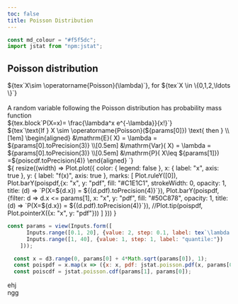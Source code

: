 ```yaml
---
toc: false
title: Poisson Distribution
---
```


<style>

.hero {
  display: flex;
  flex-direction: column;
  align-items: center;
  font-family: var(--sans-serif);
  margin: 4rem 0 8rem;
  text-wrap: balance;
  text-align: center;
}

.hero h1 {
  margin: 2rem 0;
  max-width: none;
  font-size: 14vw;
  font-weight: 900;
  line-height: 1;
  background: linear-gradient(30deg, var(--theme-foreground-focus), currentColor);
  -webkit-background-clip: text;
  -webkit-text-fill-color: transparent;
  background-clip: text;
}

.hero h2 {
  margin: 0;
  max-width: 34em;
  font-size: 20px;
  font-style: initial;
  font-weight: 500;
  line-height: 1.5;
  color: var(--theme-foreground-muted);
}

@media (min-width: 640px) {
  .hero h1 {
    font-size: 90px;
  }
}

</style>

```js
const md_colour = "#f5f5dc";
import jstat from "npm:jstat";
```

## Poisson distribution


<div class="grid grid-cols-2" style="grid-auto-rows: 370px;">
<div class="card">${tex`X\sim \operatorname{Poisson}(\lambda)`}, for ${tex`X \in \{0,1,2,\ldots \}`}
<br><br>
A random variable following the Poisson distribution has probability mass function
<br>
${tex.block`P(X=x)= \frac{\lambda^x e^{-\lambda}}{x!}`}
<br>
${tex`\text{If } X \sim \operatorname{Poisson}(${params[0]}) \text{ then } \\[1em] 
\begin{aligned}
    &\mathrm{E}( X) =  \lambda = ${params[0].toPrecision(3)} \\[0.5em]
    &\mathrm{Var}( X) =  \lambda  = ${params[0].toPrecision(3)} \\[0.5em]
    &\mathrm{P}( X\leq ${params[1]}) =${poiscdf.toPrecision(4)}
\end{aligned}
`}
</div>
  <div class="card">${
    resize((width) => Plot.plot({
    color: { 
      legend: false
    },
    x: {
      label: "x",
      axis: true
    },
    y: {
      label: "f(x)",
      axis: true
    },
    marks: [
      Plot.ruleY([0]),
      Plot.barY(poispdf,{x: "x", y: "pdf", fill: "#C1E1C1", strokeWidth: 0, opacity: 1,
                title: (d) => `P(X=${d.x}) = ${(d.pdf).toPrecision(4)}`}),
      Plot.barY(poispdf, {filter: d => d.x <= params[1], x: "x", y: "pdf", fill: "#50C878", opacity: 1,
                title: (d) => `P(X=${d.x}) = ${(d.pdf).toPrecision(4)}`}),
      //Plot.tip(poispdf, Plot.pointerX({x: "x", y: "pdf"}))
    ]
  }))
  }</div>
</div>


```js
const params = view(Inputs.form([
      Inputs.range([0.1, 20], {value: 2, step: 0.1, label: tex`\lambda:`}),
      Inputs.range([1, 40], {value: 1, step: 1, label: "quantile:"})
    ]));
```

```js
  const x = d3.range(0, params[0] + 4*Math.sqrt(params[0]), 1);
  const poispdf = x.map(x => ({x: x, pdf: jstat.poisson.pdf(x, params[0])}));
  const poiscdf = jstat.poisson.cdf(params[1], params[0]);
```


<div class="grid grid-cols-2" style="grid-auto-rows: 370px;">
    <div class="card">
        ehj
    </div>
    <div class="card">
        ngg
    </div>
</div>